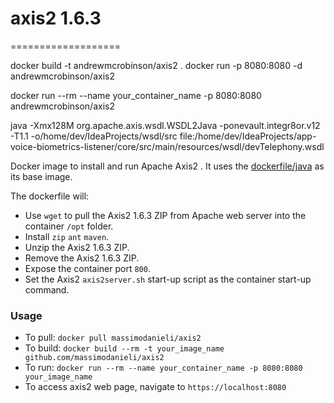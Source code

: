 # axis2 1.6.3 
===================

docker build -t andrewmcrobinson/axis2 .
docker run -p 8080:8080 -d andrewmcrobinson/axis2 













docker run --rm --name your_container_name -p 8080:8080 andrewmcrobinson/axis2

java -Xmx128M org.apache.axis.wsdl.WSDL2Java -ponevault.integr8or.v12 -T1.1 -o/home/dev/IdeaProjects/wsdl/src file:/home/dev/IdeaProjects/app-voice-biometrics-listener/core/src/main/resources/wsdl/devTelephony.wsdl





Docker image to install and run Apache Axis2 . It uses the [dockerfile/java](https://index.docker.io/u/dockerfile/java/) as its base image.


The dockerfile will:

* Use `wget` to pull the Axis2 1.6.3 ZIP from Apache web server into the container `/opt` folder.
* Install `zip` `ant` `maven`.
* Unzip the Axis2 1.6.3 ZIP.
* Remove the Axis2 1.6.3 ZIP.
* Expose the container port `800`.
* Set the Axis2 `axis2server.sh` start-up script as the container start-up command.

### Usage
* To pull: `docker pull massimodanieli/axis2`
* To build: `docker build --rm -t your_image_name github.com/massimodanieli/axis2`
* To run: `docker run --rm --name your_container_name -p 8080:8080 your_image_name`
* To access axis2 web page, navigate to `https://localhost:8080`


